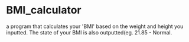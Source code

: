 # BMI_calculator
a program that calculates your 'BMI' based on the weight and height you inputted. The state of your BMI is also  outputted(eg. 21.85 - Normal.
